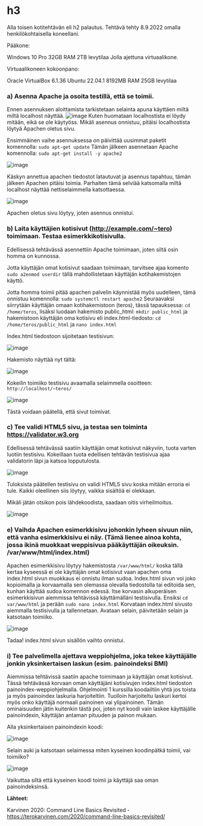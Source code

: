 # h3

Alla toisen kotitehtävän eli h2 palautus. Tehtävä tehty 8.9.2022 omalla henkilökohtaisella koneellani.

Pääkone:

Windows 10 Pro 32GB RAM 2TB levytilaa Jolla ajettuna virtuaalikone.

Virtuaalikoneen kokoonpano:

Oracle VirtualBox 6.1.36 Ubuntu 22.04.1 8192MB RAM 25GB levytilaa



### a) Asenna Apache ja osoita testillä, että se toimii.
Ennen asennuksen aloittamista tarkistetaan selainta apuna käyttäen miltä miltä localhost näyttää. 
![image](https://user-images.githubusercontent.com/102689055/190260490-76857e72-8a47-4fe8-b066-ab9c30badd5f.png)
Kuten huomataan localhostista ei löydy mitään, eikä se ole käytyöss. Mikäli asennus onnistuu, pitäisi localhostista löytyä Apachen oletus sivu.

Ensimmäinen vaihe asennuksessa on päivittää uusimmat paketit komennolla: `sudo apt-get update`
Tämän jälkeen asennetaan Apache komennolla: `sudo apt-get install -y apache2`

![image](https://user-images.githubusercontent.com/102689055/190261124-bc5c5a37-abd7-4a25-8dab-1deb42ad53ef.png)

Käskyn annettua apachen tiedostot latautuvat ja asennus tapahtuu, tämän jälkeen Apachen pitäisi toimia. 
Parhaiten tämä selviää katsomalla miltä localhost näyttää nettiselaimmella katsottaessa. 

![image](https://user-images.githubusercontent.com/102689055/190261416-8bfb73e8-a675-401c-9328-e5cb7971122c.png)

Apachen oletus sivu löytyy, joten asennus onnistui. 



### b) Laita käyttäjien kotisivut (http://example.com/~tero) toimimaan. Testaa esimerkkikotisivulla.
Edellisessä tehtävässä asennettiin Apache toimimaan, joten siltä osin homma on kunnossa. 

Jotta käyttäjän omat kotisivut saadaan toimimaan, tarvitsee ajaa komento `sudo a2enmod userdir` tällä mahdollistetaan käyttäjän kotihakemistojen käyttö. 

Jotta homma toimii pitää apachen palvelin käynnistää myös uudelleen, tämä onnistuu komennolla: `sudo systemctl restart apache2`
Seuraavaksi siirrytään käyttäjän omaan kotihakemistoon (teros), tässä tapauksessa: `cd /home/teros`, lisäksi luodaan hakemisto public_html: `mkdir public_html` ja hakemistoon käyttäjän oma kotisivu eli index.html-tiedosto: `cd /home/teros/public_html` ja `nano index.html` 

Index.html tiedostoon sijoitetaan testisivun:

![image](https://user-images.githubusercontent.com/102689055/190266282-b69340b7-e110-445d-98a4-03fe569c83d4.png)


Hakemisto näyttää nyt tältä: 

![image](https://user-images.githubusercontent.com/102689055/190265465-5f33378c-2b4c-44ef-9ab7-701593a64d92.png)

Kokeilin toimiiko testisivu avaamalla selaimmella osoitteen: `http://localhost/~teros/`

![image](https://user-images.githubusercontent.com/102689055/190266887-6229e02f-4caf-4345-8a44-595a190a4a34.png)

Tästä voidaan päätellä, että sivut toimivat. 





### c) Tee validi HTML5 sivu, ja testaa sen toiminta https://validator.w3.org
Edellisessä tehtävässä saatiin käyttäjän omat kotisivut näkyviin, tuota varten luotiin testisivu. Kokeillaan tuota edellisen tehtävän testisivua ajaa validatorin läpi ja katsoa lopputulosta. 

![image](https://user-images.githubusercontent.com/102689055/190267401-8ba1b91d-7a4c-460c-ab7b-cfd5e34954a9.png)

Tuloksista päätellen testisivu on validi HTML5 sivu koska mitään erroria ei tule. Kaikki oleellinen siis löytyy, vaikka sisältöä ei olekkaan. 

Mikäli jätän otsikon pois lähdekoodista, saadaan oitis virheilmoitus. 

![image](https://user-images.githubusercontent.com/102689055/190268084-9806a4c8-a6a1-4cd5-97b9-96abda3b4dba.png)


 


### e) Vaihda Apachen esimerkkisivu johonkin lyheen sivuun niin, että vanha esimerkkisivu ei näy. (Tämä lienee ainoa kohta, jossa ikinä muokkaat weppisivua pääkäyttäjän oikeuksin. /var/www/html/index.html)

Apachen esimerkkisivu löytyy hakemistosta `/var/www/html/` koska tällä kertaa kyseessä ei ole käyttäjän omat kotisivut vaan apachen oma index.html sivun muokkaus ei onnistu ilman sudoa. Index.html sivun voi joko kopioimalla ja korvaamalla sen olemassa olevalla tiedostolla tai editoida sen, kunhan käyttää sudoa komennon edessä. 
Itse korvasin alkuperäisen esimerkkisivun aiemmissa tehtävissä käyttämälläni testisivulla. Ensiksi `cd var/www/html` ja perään `sudo nano index.html`
Korvataan index.html sivusto aiemmalla testisivulla ja tallennetaan. Avataan selain, päivitetään selain ja katsotaan toimiiko. 

![image](https://user-images.githubusercontent.com/102689055/190276148-71587d02-838d-4db8-869c-74f5df3c5586.png)

Tadaa! index.html sivun sisällön vaihto onnistui. 





### i) Tee palvelimella ajettava weppiohjelma, joka tekee käyttäjälle jonkin yksinkertaisen laskun (esim. painoindeksi BMI)
Aiemmissa tehtävissä saatiin apache toimimaan ja käyttäjän omat kotisivut. Tässä tehtävässä korvaan oman käyttäjäni kotisivujen index.html tiedoston painoindex-weppiohjelmalla. Ohjelmointi 1 kurssilla koodailtiin yhtä jos toista ja myös painoindex laskuria harjoiteltiin. Tuolloin harjoiteltu laskuri kertoi myös onko käyttäjä normaali painoinen vai ylipainoinen. Tämän ominaisuuden jätin kuitenkin tästä poi, joten nyt koodi vain laskee käyttäjälle painoindexin, käyttäjän antaman pituuden ja painon mukaan. 

Alla yksinkertaisen painoindexin koodi: 

![image](https://user-images.githubusercontent.com/102689055/190271944-f3d08628-3a0e-49ca-b324-ef531e589b28.png)

Selain auki ja katsotaan selaimessa miten kyseinen koodinpätkä toimii, vai toimiiko? 

![image](https://user-images.githubusercontent.com/102689055/190272195-befc5ed0-2d1b-4768-8e10-a390bb9d9d8f.png)

Vaikuttaa siltä että kyseinen koodi toimii ja käyttäjä saa oman painoindeksinsä. 





**Lähteet:** 

Karvinen 2020: Command Line Basics Revisited - https://terokarvinen.com/2020/command-line-basics-revisited/


